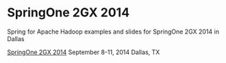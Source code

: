 SpringOne 2GX 2014
==================

Spring for Apache Hadoop examples and slides for SpringOne 2GX 2014 in Dallas

[SpringOne 2GX 2014](http://springone2gx.com/)
September 8-11, 2014
Dallas, TX
